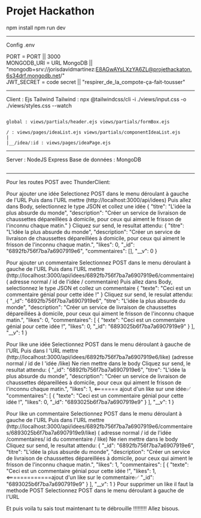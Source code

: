 # Projet Hackathon

npm install
npm run dev

-----------------------------------------------------------------
Config .env

PORT = PORT || 3000  
MONGODB_URI = URL MongoDB || "mongodb+srv://jorisdavidmartinez:E8AGwAYsLXzYA6ZL@projethackaton.6s34drf.mongodb.net/"  
JWT_SECRET = code secret || "respirer_de_la_compote-ça-fait-tousser"

-----------------------------------------------------------------
Client : Ejs Tailwind
Tailwind : npx @tailwindcss/cli -i ./views/input.css -o ./views/styles.css --watch
```

global : views/partials/header.ejs views/partials/formBox.ejs

/ : views/pages/ideaList.ejs views/partials/componentIdeaList.ejs
|
|__/idea/:id : views/pages/ideaPage.ejs

```

-----------------------------------------------------------------
Server : NodeJS Express
Base de données : MongoDB 
```

```

-----------------------------------------------------------------

Pour les routes POST avec ThunderClient:

Pour ajouter une idée
Selectionez POST dans le menu déroulant à gauche de l'URL
Puis dans l'URL mettre (http://localhost:3000/api/idees)
Puis allez dans Body, selectionnez le type JSON et collez une idée
{
  "titre": "L'idée la plus absurde du monde",
  "description": "Créer un service de livraison de chaussettes dépareillées à domicile, pour ceux qui aiment le frisson de l'inconnu chaque matin."
}
Cliquez sur send, le resultat attendu:
{
  "titre": "L'idée la plus absurde du monde",
  "description": "Créer un service de livraison de chaussettes dépareillées à domicile, pour ceux qui aiment le frisson de l'inconnu chaque matin.",
  "likes": 0,
  "_id": "6892fb756f7ba7a6907919e6",
  "commentaires": [],
  "__v": 0
}

Pour ajouter un commentaire
Selectionnez POST dans le menu déroulant à gauche de l'URL
Puis dans l'URL mettre (http://localhost:3000/api/idees/6892fb756f7ba7a6907919e6/commentaire)
                        (     adresse normal           / id de l'idée          / commentaire) 
Puis allez dans Body, selectionnez le type JSON et collez un commentaire
{
  "texte": "Ceci est un commentaire génial pour cette idée !"
}
Cliquez sur send, le resulat attendu:
{
  "_id": "6892fb756f7ba7a6907919e6",
  "titre": "L'idée la plus absurde du monde",
  "description": "Créer un service de livraison de chaussettes dépareillées à domicile, pour ceux qui aiment le frisson de l'inconnu chaque matin.",
  "likes": 0,
  "commentaires": [
    {
      "texte": "Ceci est un commentaire génial pour cette idée !",
      "likes": 0,
      "_id": "6893025b6f7ba7a6907919e9"
    }
  ],
  "__v": 1
}

Pour like une idée
Selectionnez POST dans le menu déroulant à gauche de l'URL
Puis dans l 'URL mettre (http://localhost:3000/api/idees/6892fb756f7ba7a6907919e6/like)
                        (adresse normal               /  id de l 'idée           /like)
Ne rien mettre dans le body
Cliquez sur send, le resultat attendu:
{
  "_id": "6892fb756f7ba7a6907919e6",
  "titre": "L'idée la plus absurde du monde",
  "description": "Créer un service de livraison de chaussettes dépareillées à domicile, pour ceux qui aiment le frisson de l'inconnu chaque matin.",
  "likes": 1,  <======= ajout d'un like sur une idée✅
  "commentaires": [
    {
      "texte": "Ceci est un commentaire génial pour cette idée !",
      "likes": 0,
      "_id": "6893025b6f7ba7a6907919e9"
    }
  ],
  "__v": 1
}

Pour like un commentaire
Selectionnez POST dans le menu déroulant à gauche de l'URL
Puis dans l'URL mettre (http://localhost:3000/api/idees/6892fb756f7ba7a6907919e6/commentaires/6893025b6f7ba7a6907919e9/like)
                       ( adresse normal                / id de l'idée           /commentaires/ id du commentaire     / like)
Ne rien mettre dans le body
Cliquez sur send, le resultat attendu:
{
  "_id": "6892fb756f7ba7a6907919e6",
  "titre": "L'idée la plus absurde du monde",
  "description": "Créer un service de livraison de chaussettes dépareillées à domicile, pour ceux qui aiment le frisson de l'inconnu chaque matin.",
  "likes": 1,
  "commentaires": [
    {
      "texte": "Ceci est un commentaire génial pour cette idée !",
      "likes": 1, <=============ajout d'un like sur le commentaire✅
      "_id": "6893025b6f7ba7a6907919e9"
    }
  ],
  "__v": 1
}
Pour supprimer un like il faut la methode POST
Selectionnez POST dans le menu déroulant à gauche de l'URL

Et puis voila tu sais tout maintenant tu te débrouille !!!!!!!!! Allez bisous.

